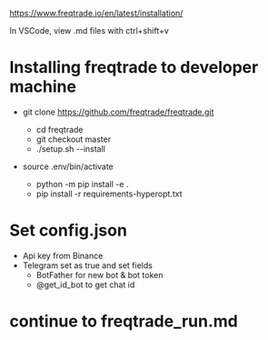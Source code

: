 https://www.freqtrade.io/en/latest/installation/

In VSCode, view .md files with ctrl+shift+v

# Installing freqtrade to developer machine

- git clone https://github.com/freqtrade/freqtrade.git
    - cd freqtrade
    - git checkout master
    - ./setup.sh --install

- source .env/bin/activate
    - python -m pip install -e .
    - pip install -r requirements-hyperopt.txt



# Set config.json
- Api key from Binance
- Telegram set as true and set fields
    - BotFather for new bot & bot token
    - @get_id_bot to get chat id

# continue to freqtrade_run.md
